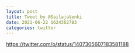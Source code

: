```yaml
--- 
layout: post 
title: Tweet by @SailajaVenki 
date: 2021-06-22 1624362783 
categories: twitter 
--- 
```

https://twitter.com/o/status/1407305607183581188